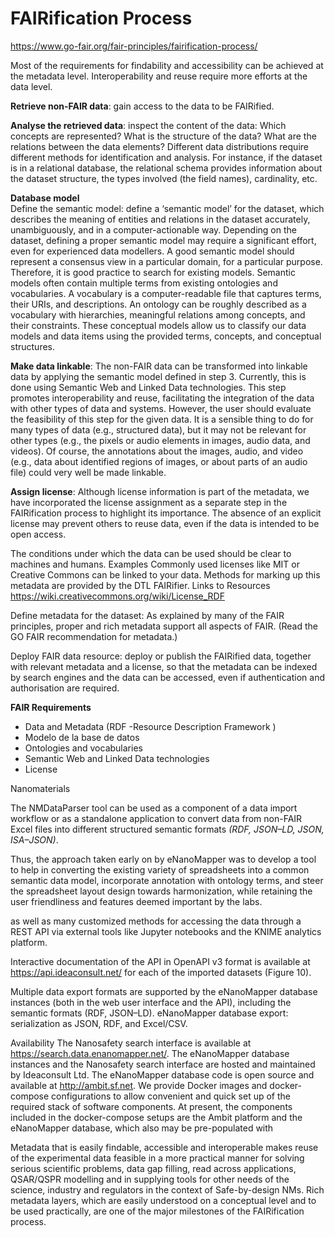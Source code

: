 # FAIRification Process
[https://www.go-fair.org/fair-principles/fairification-process/
]()  

Most of the requirements for findability and accessibility can be achieved at the metadata level. Interoperability and reuse require more efforts at the data level. 


**Retrieve non-FAIR data**: gain access to the data to be FAIRified.

**Analyse the retrieved data**: inspect the content of the data: Which concepts are represented? 
What is the structure of the data? What are the relations between the data elements? Different data distributions require different methods for identification and analysis. For instance, if the dataset is in a relational database, the relational schema provides information about the dataset structure, the types involved (the field names), cardinality, etc.

**Database model**  
Define the semantic model: define a ‘semantic model’ for the dataset, which describes the meaning of entities and relations in the dataset accurately, unambiguously, and in a computer-actionable way. Depending on the dataset, defining a proper semantic model may require a significant effort, even for experienced data modellers. A good semantic model should represent a consensus view in a particular domain, for a particular purpose. Therefore, it is good practice to search for existing models. Semantic models often contain multiple terms from existing ontologies and vocabularies. A vocabulary is a computer-readable file that captures terms, their URIs, and descriptions. An ontology can be roughly described as a vocabulary with hierarchies, meaningful relations among concepts, and their constraints. These conceptual models allow us to classify our data models and data items using the provided terms, concepts, and conceptual structures.

**Make data linkable**: The non-FAIR data can be transformed into linkable data by applying the semantic model defined in step 3. Currently, this is done using Semantic Web and Linked Data technologies. This step promotes interoperability and reuse, facilitating the integration of the data with other types of data and systems. However, the user should evaluate the feasibility of this step for the given data. It is a sensible thing to do for many types of data (e.g., structured data), but it may not be relevant for other types (e.g., the pixels or audio elements in images, audio data, and videos). Of course, the annotations about the images, audio, and video (e.g., data about identified regions of images, or about parts of an audio file) could very well be made linkable.

**Assign license**: Although license information is part of the metadata, we have incorporated the license assignment as a separate step in the FAIRification process to highlight its importance. The absence of an explicit license may prevent others to reuse data, even if the data is intended to be open access.

The conditions under which the data can be used should be clear to machines and humans.
Examples
Commonly used licenses like MIT or Creative Commons can be linked to your data. Methods for marking up this metadata are provided by the DTL FAIRifier.
Links to Resources
https://wiki.creativecommons.org/wiki/License_RDF


Define metadata for the dataset: As explained by many of the FAIR principles, proper and rich metadata support all aspects of FAIR. (Read the GO FAIR recommendation for metadata.)

Deploy FAIR data resource: deploy or publish the FAIRified data, together with relevant metadata and a license, so that the metadata can be indexed by search engines and the data can be accessed, even if authentication and authorisation are required.



**FAIR Requirements**  
* Data and Metadata (RDF -Resource Description Framework )  
* Modelo de la base de datos  
* Ontologies and vocabularies  
* Semantic Web and Linked Data technologies  
* License  


Nanomaterials

The NMDataParser tool can be used as a component of a data import workflow or as a standalone application to convert data from non-FAIR Excel files into different structured semantic formats *(RDF, JSON–LD, JSON, ISA–JSON)*.


Thus, the approach taken early on by eNanoMapper was to develop a tool to help in converting the existing variety of spreadsheets into a common semantic data model, incorporate annotation with ontology terms, and steer the spreadsheet layout design towards harmonization, while retaining the user friendliness and features deemed important by the labs.

as well as many customized methods for accessing the data through a REST API via external tools like Jupyter notebooks and the KNIME analytics platform.


Interactive documentation of the API in OpenAPI v3 format is available at https://api.ideaconsult.net/ for each of the imported datasets (Figure 10).

Multiple data export formats are supported by the eNanoMapper database instances (both in
the web user interface and the API), including the semantic formats (RDF, JSON–LD).
eNanoMapper database export: serialization as JSON, RDF, and Excel/CSV.

Availability
The Nanosafety search interface is available at https://search.data.enanomapper.net/.
The eNanoMapper database instances and the Nanosafety search interface are hosted and maintained by Ideaconsult Ltd. The eNanoMapper database code is open source and available at http://ambit.sf.net.
We provide Docker images and docker-compose configurations to allow convenient and quick set up of the required stack of software components. At present, the components included in the docker-compose setups are the Ambit platform and the eNanoMapper database, which also may be pre-populated with

Metadata that is easily findable, accessible and interoperable makes reuse of the experimental data feasible in a more practical manner for solving serious scientific problems, data gap filling, read across applications, QSAR/QSPR modelling and in supplying tools for other needs of the science, industry and regulators in the context of Safe-by-design
NMs. Rich metadata layers, which are easily understood on a conceptual level and to be used practically, are one of the major milestones of the FAIRification process.


